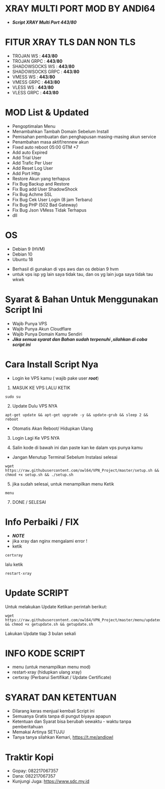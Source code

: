<p align="center">

# XRAY MULTI PORT MOD BY ANDI64
- ***Script XRAY Multi Port 443/80***

#

# FITUR XRAY TLS DAN NON TLS
- TROJAN WS        : **443**/**80**
- TROJAN GRPC      : **443**/**80**
- SHADOWSOCKS WS   : **443**/**80**
- SHADOWSOCKS GRPC : **443**/**80**
- VMESS WS         : **443**/**80**
- VMESS GRPC       : **443**/**80**
- VLESS WS         : **443**/**80**
- VLESS GRPC       : **443**/**80**

# MOD List & Updated
- Pengoptimalan Menu
- Menambahkan Tambah Domain Sebelum Install
- Pemisahan pembuatan dan penghapusan masing-masing akun service
- Penambahan masa aktif/rennew akun
- Fixed auto reboot 05:00 GTM +7 
- Add auto Expired
- Add Trial User
- Add Trafic Per User
- Add Reset Log User
- Add Port Http
- Restore Akun yang terhapus
- Fix Bug Backup and Restore
- Fix Bug add User ShadowShock
- Fix Bug Achme SSL 
- Fix Bug Cek User Login (8 jam Terbaru)
- Fix Bug PHP (502 Bad Gateway)
- Fix Bug Json VMess Tidak Terhapus
- dll

# OS 
- Debian 9 (HVM)
- Debian 10
- Ubuntu 18
* Berhasil di gunakan di vps aws dan os debian 9 hvm
* untuk vps isp yg lain saya tidak tau, dan os yg lain juga saya tidak tau wkwk

# Syarat & Bahan Untuk Menggunakan Script Ini
- Wajib Punya VPS
- Wajib Punya Akun Cloudflare
- Wajib Punya Domain Kamu Sendiri
- ***Jika semua syarat dan Bahan sudah terpenuhi ,silahkan di coba script ini***

# Cara Install Script Nya
- Login ke VPS kamu ( wajib pake user ***root***)
1. MASUK KE VPS LALU KETIK
```
sudo su
```

2. Update Dulu VPS NYA

```
apt-get update && apt-get upgrade -y && update-grub && sleep 2 && reboot
```
- Otomatis Akan Reboot/ Hidupkan Ulang

3. Login Lagi Ke VPS NYA

4. Salin kode di bawah ini dan paste kan ke dalam vps punya kamu
- Jangan Menutup Terminal Sebelum Instalasi selesai
```
wget https://raw.githubusercontent.com/owl64/VPN_Project/master/setup.sh && chmod +x setup.sh && ./setup.sh
```
5. jika sudah selesai, untuk menampilkan menu Ketik

```
menu
```
7. DONE / SELESAI

# Info Perbaiki / FIX
- ***NOTE***
- jika xray dan nginx mengalami error !
- ketik
```
certxray
```
lalu ketik
```
restart-xray
```
# Update SCRIPT
Untuk melakukan Update Ketikan perintah berikut:
```
wget https://raw.githubusercontent.com/owl64/VPN_Project/master/menu/updated/getupdate.sh && chmod +x getupdate.sh && getupdate.sh
```
Lakukan Update tiap 3 bulan sekali

# INFO KODE SCRIPT
- menu (untuk menampilkan menu mod)
- restart-xray (hidupkan ulang xray)
- certxray (Perbarui Sertifikat / Update Certificate)

# SYARAT DAN KETENTUAN
- Dilarang keras menjual kembali Script ini
- Semuanya Gratis tanpa di pungut biyaya apapun
- Ketentuan dan Syarat bisa berubah sewaktu - waktu tanpa pemberitahuan
- Memakai Artinya SETUJU
- Tanya tanya silahkan Kemari, https://t.me/andiowl

# Traktir Kopi
- Gopay: 082217067357
- Dana: 082217067357
- Kunjungi Juga: https://www.sdc.my.id